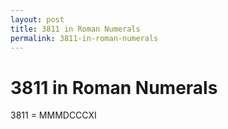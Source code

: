 ```yaml
---
layout: post
title: 3811 in Roman Numerals
permalink: 3811-in-roman-numerals
---
```


# 3811 in Roman Numerals

3811 = MMMDCCCXI
